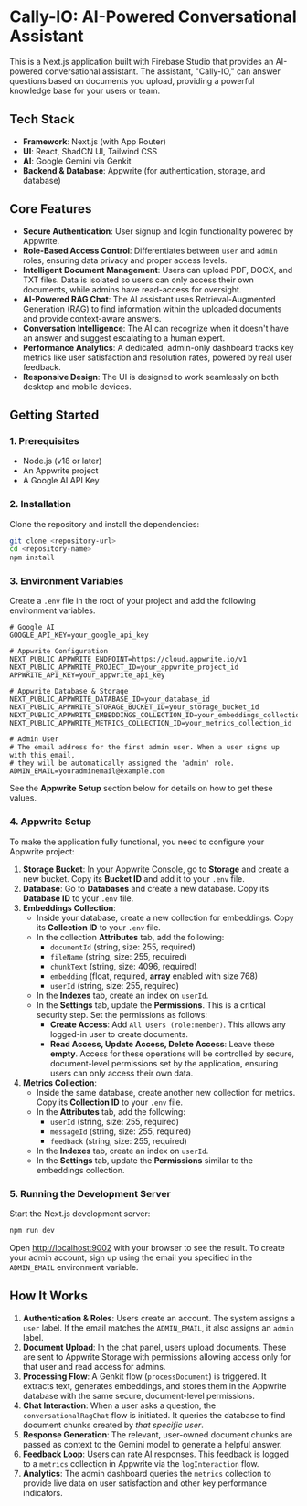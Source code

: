 # Cally-IO: AI-Powered Conversational Assistant

This is a Next.js application built with Firebase Studio that provides an AI-powered conversational assistant. The assistant, "Cally-IO," can answer questions based on documents you upload, providing a powerful knowledge base for your users or team.

## Tech Stack

- **Framework**: Next.js (with App Router)
- **UI**: React, ShadCN UI, Tailwind CSS
- **AI**: Google Gemini via Genkit
- **Backend & Database**: Appwrite (for authentication, storage, and database)

## Core Features

- **Secure Authentication**: User signup and login functionality powered by Appwrite.
- **Role-Based Access Control**: Differentiates between `user` and `admin` roles, ensuring data privacy and proper access levels.
- **Intelligent Document Management**: Users can upload PDF, DOCX, and TXT files. Data is isolated so users can only access their own documents, while admins have read-access for oversight.
- **AI-Powered RAG Chat**: The AI assistant uses Retrieval-Augmented Generation (RAG) to find information within the uploaded documents and provide context-aware answers.
- **Conversation Intelligence**: The AI can recognize when it doesn't have an answer and suggest escalating to a human expert.
- **Performance Analytics**: A dedicated, admin-only dashboard tracks key metrics like user satisfaction and resolution rates, powered by real user feedback.
- **Responsive Design**: The UI is designed to work seamlessly on both desktop and mobile devices.

## Getting Started

### 1. Prerequisites

- Node.js (v18 or later)
- An Appwrite project
- A Google AI API Key

### 2. Installation

Clone the repository and install the dependencies:

```bash
git clone <repository-url>
cd <repository-name>
npm install
```

### 3. Environment Variables

Create a `.env` file in the root of your project and add the following environment variables.

```
# Google AI
GOOGLE_API_KEY=your_google_api_key

# Appwrite Configuration
NEXT_PUBLIC_APPWRITE_ENDPOINT=https://cloud.appwrite.io/v1
NEXT_PUBLIC_APPWRITE_PROJECT_ID=your_appwrite_project_id
APPWRITE_API_KEY=your_appwrite_api_key

# Appwrite Database & Storage
NEXT_PUBLIC_APPWRITE_DATABASE_ID=your_database_id
NEXT_PUBLIC_APPWRITE_STORAGE_BUCKET_ID=your_storage_bucket_id
NEXT_PUBLIC_APPWRITE_EMBEDDINGS_COLLECTION_ID=your_embeddings_collection_id
NEXT_PUBLIC_APPWRITE_METRICS_COLLECTION_ID=your_metrics_collection_id

# Admin User
# The email address for the first admin user. When a user signs up with this email,
# they will be automatically assigned the 'admin' role.
ADMIN_EMAIL=youradminemail@example.com
```

See the **Appwrite Setup** section below for details on how to get these values.

### 4. Appwrite Setup

To make the application fully functional, you need to configure your Appwrite project:

1.  **Storage Bucket**: In your Appwrite Console, go to **Storage** and create a new bucket. Copy its **Bucket ID** and add it to your `.env` file.
2.  **Database**: Go to **Databases** and create a new database. Copy its **Database ID** to your `.env` file.
3.  **Embeddings Collection**:
    *   Inside your database, create a new collection for embeddings. Copy its **Collection ID** to your `.env` file.
    *   In the collection **Attributes** tab, add the following:
        *   `documentId` (string, size: 255, required)
        *   `fileName` (string, size: 255, required)
        *   `chunkText` (string, size: 4096, required)
        *   `embedding` (float, required, **array** enabled with size 768)
        *   `userId` (string, size: 255, required)
    *   In the **Indexes** tab, create an index on `userId`.
    *   In the **Settings** tab, update the **Permissions**. This is a critical security step. Set the permissions as follows:
        *   **Create Access**: Add `All Users (role:member)`. This allows any logged-in user to create documents.
        *   **Read Access, Update Access, Delete Access**: Leave these **empty**. Access for these operations will be controlled by secure, document-level permissions set by the application, ensuring users can only access their own data.
4.  **Metrics Collection**:
    *   Inside the same database, create another new collection for metrics. Copy its **Collection ID** to your `.env` file.
    *   In the **Attributes** tab, add the following:
        *   `userId` (string, size: 255, required)
        *   `messageId` (string, size: 255, required)
        *   `feedback` (string, size: 255, required)
    *   In the **Indexes** tab, create an index on `userId`.
    *   In the **Settings** tab, update the **Permissions** similar to the embeddings collection.

### 5. Running the Development Server

Start the Next.js development server:

```bash
npm run dev
```

Open [http://localhost:9002](http://localhost:9002) with your browser to see the result.
To create your admin account, sign up using the email you specified in the `ADMIN_EMAIL` environment variable.

## How It Works

1.  **Authentication & Roles**: Users create an account. The system assigns a `user` label. If the email matches the `ADMIN_EMAIL`, it also assigns an `admin` label.
2.  **Document Upload**: In the chat panel, users upload documents. These are sent to Appwrite Storage with permissions allowing access only for that user and read access for admins.
3.  **Processing Flow**: A Genkit flow (`processDocument`) is triggered. It extracts text, generates embeddings, and stores them in the Appwrite database with the same secure, document-level permissions.
4.  **Chat Interaction**: When a user asks a question, the `conversationalRagChat` flow is initiated. It queries the database to find document chunks created by *that specific user*.
5.  **Response Generation**: The relevant, user-owned document chunks are passed as context to the Gemini model to generate a helpful answer.
6.  **Feedback Loop**: Users can rate AI responses. This feedback is logged to a `metrics` collection in Appwrite via the `logInteraction` flow.
7.  **Analytics**: The admin dashboard queries the `metrics` collection to provide live data on user satisfaction and other key performance indicators.
